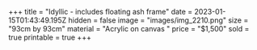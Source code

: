 +++
title = "Idyllic - includes floating ash frame"
date = 2023-01-15T01:43:49.195Z
hidden = false
image = "images/img_2210.png"
size = "93cm by 93cm"
material = "Acrylic on canvas "
price = "$1,500"
sold = true
printable = true
+++
